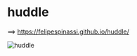 # huddle

==> https://felipespinassi.github.io/huddle/

![huddle](https://user-images.githubusercontent.com/77703754/156679258-5c942e7d-f56b-4805-80d6-8da2327d3e22.png)
